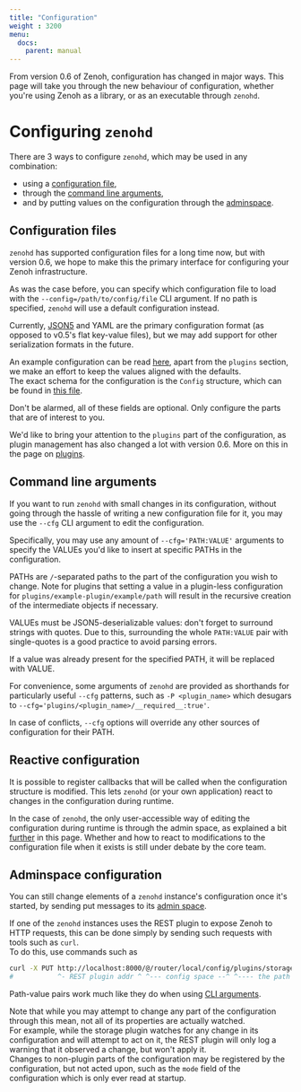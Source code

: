 ```yaml
---
title: "Configuration"
weight : 3200
menu:
  docs:
    parent: manual
---
```


From version 0.6 of Zenoh, configuration has changed in major ways. This page will take you through the new behaviour of configuration, whether you're using Zenoh as a library, or as an executable through `zenohd`.

# Configuring `zenohd` 
There are 3 ways to configure `zenohd`, which may be used in any combination:
* using a [configuration file](#configuration-files),
* through the [command line arguments](#command-line-arguments),
* and by putting values on the configuration through the [adminspace](#adminspace-configuration).

## Configuration files
`zenohd` has supported configuration files for a long time now, but with version 0.6, we hope to make this the primary interface for configuring your Zenoh infrastructure.

As was the case before, you can specify which configuration file to load with the `--config=/path/to/config/file` CLI argument.
If no path is specified, `zenohd` will use a default configuration instead.

Currently, [JSON5](https://json5.org) and YAML are the primary configuration format (as opposed to v0.5's flat key-value files), but we may add support for other serialization formats in the future.

An example configuration can be read [here](https://github.com/eclipse-zenoh/zenoh/blob/master/EXAMPLE_CONFIG.json5), apart from the `plugins` section, we make an effort to keep the values aligned with the defaults.  
The exact schema for the configuration is the `Config` structure, which can be found in [this file](https://github.com/eclipse-zenoh/zenoh/blob/master/commons/zenoh-config/src/lib.rs).

Don't be alarmed, all of these fields are optional. Only configure the parts that are of interest to you.

We'd like to bring your attention to the `plugins` part of the configuration, as plugin management has also changed a lot with version 0.6.
More on this in the page on [plugins](../plugins).

## Command line arguments
If you want to run `zenohd` with small changes in its configuration, without going through the hassle of writing a new configuration file for it, you may use the `--cfg` CLI argument to edit the configuration.

Specifically, you may use any amount of `--cfg='PATH:VALUE'` arguments to specify the VALUEs you'd like to insert at specific PATHs in the configuration.

PATHs are `/`-separated paths to the part of the configuration you wish to change.
Note for plugins that setting a value in a plugin-less configuration for `plugins/example-plugin/example/path` will result in the recursive creation of the intermediate objects if necessary.

VALUEs must be JSON5-deserializable values: don't forget to surround strings with quotes. Due to this, surrounding the whole `PATH:VALUE` pair with single-quotes is a good practice to avoid parsing errors.

If a value was already present for the specified PATH, it will be replaced with VALUE.

For convenience, some arguments of `zenohd` are provided as shorthands for particularly useful `--cfg` patterns, such as `-P <plugin_name>` which desugars to `--cfg='plugins/<plugin_name>/__required__:true'`.

In case of conflicts, `--cfg` options will override any other sources of configuration for their PATH.

## Reactive configuration
It is possible to register callbacks that will be called when the configuration structure is modified. This lets `zenohd` (or your own application) react to changes in the configuration during runtime.

In the case of `zenohd`, the only user-accessible way of editing the configuration during runtime is through the admin space, as explained a bit [further](#adminspace-configuration) in this page. Whether and how to react to modifications to the configuration file when it exists is still under debate by the core team.

## Adminspace configuration
You can still change elements of a `zenohd` instance's configuration once it's started, by sending put messages to its [admin space](../abstractions#admin-space).

If one of the `zenohd` instances uses the REST plugin to expose Zenoh to HTTP requests, this can be done simply by sending such requests with tools such as `curl`.  
To do this, use commands such as 
```bash
curl -X PUT http://localhost:8000/@/router/local/config/plugins/storage_manager/storages/my-storage -d '{key_expr:"demo/mystore/**", volume:{id:"memory"}}'
#           ^- REST plugin addr ^ ^--- config space --^ ^---- the path to the configured value ---^    ^-------------- the value to insert ----------------^
```

Path-value pairs work much like they do when using [CLI arguments](#command-line-arguments).

Note that while you may attempt to change any part of the configuration through this mean, not all of its properties are actually watched.  
For example, while the storage plugin watches for any change in its configuration and will attempt to act on it, the REST plugin will only log a warning that it observed a change, but won't apply it.  
Changes to non-plugin parts of the configuration may be registered by the configuration, but not acted upon, such as the `mode` field of the configuration which is only ever read at startup.
